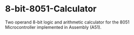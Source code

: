 # 8-bit-8051-Calculator
Two operand 8-bit logic and arithmetic calculator for the 8051 Microcontroller implemented in Assembly (A51).
